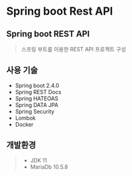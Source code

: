 # Spring boot Rest API 

## Spring boot REST API 
>  스프링 부트를 이용한 REST API 프로젝트 구성 

## 사용 기술
* Spring boot 2.4.0
* Spring REST Docs
* Spring HATEOAS
* Spring DATA JPA
* Spring Security
* Lombok
* Docker

## 개발환경
> * JDK 11  
> * MariaDb 10.5.8

